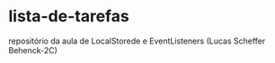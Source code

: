 # lista-de-tarefas
repositório da aula de LocalStorede e EventListeners (Lucas Scheffer Behenck-2C)
